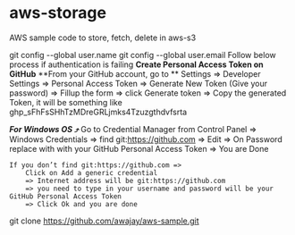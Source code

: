 # aws-storage
AWS sample code to store, fetch, delete in aws-s3

git config --global user.name <username>
git config --global user.email <email>
Follow below process if authentication is failing 
  **Create Personal Access Token on GitHub**
     **From your GitHub account, go to **
   Settings => Developer Settings 
                => Personal Access Token 
                => Generate New Token (Give your password) 
                => Fillup the form 
                => click Generate token 
                => Copy the generated Token, 
  it will be something like ghp_sFhFsSHhTzMDreGRLjmks4Tzuzgthdvfsrta
  
  _**For Windows OS ⤴**_
    Go to 
    Credential Manager from Control Panel 
        => Windows Credentials 
        => find git:https://github.com 
        => Edit 
        => On Password replace with with your GitHub Personal Access Token 
        => You are Done
    
    If you don’t find git:https://github.com => 
        Click on Add a generic credential 
        => Internet address will be git:https://github.com 
        => you need to type in your username and password will be your GitHub Personal Access Token 
        => Click Ok and you are done
  
git clone https://github.com/awajay/aws-sample.git

